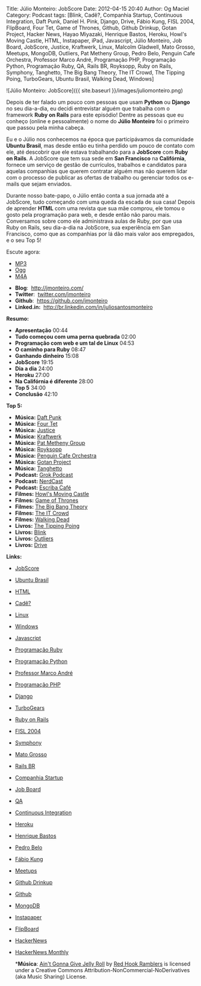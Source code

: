 Title: Júlio Monteiro: JobScore
Date: 2012-04-15 20:40
Author: Og Maciel
Category: Podcast
tags: [Blink, Cadê?, Companhia Startup, Continuous Integration, Daft Punk, Daniel H. Pink, Django, Drive, Fábio Kung, FISL 2004, FlipBoard, Four Tet, Game of Thrones, Github, Github Drinkup, Gotan Project, Hacker News, Hayao Miyazaki, Henrique Bastos, Heroku, Howl's Moving Castle, HTML, Instapaper, iPad, Javascript, Júlio Monteiro, Job Board, JobScore, Justice, Kraftwerk, Linux, Malcolm Gladwell, Mato Grosso, Meetups, MongoDB, Outliers, Pat Metheny Group, Pedro Belo, Penguin Cafe Orchestra, Professor Marco André, Programação PHP, Programação Python, Programação Ruby, QA, Rails BR, Royksopp, Ruby on Rails, Symphony, Tanghetto, The Big Bang Theory, The IT Crowd, The Tipping Poing, TurboGears, Ubuntu Brasil, Walking Dead, Windows]

![Júlio Monteiro: JobScore]({{ site.baseurl }}/images/juliomonteiro.png)

Depois de ter falado um pouco com pessoas que usam **Python** ou
**Django** no seu dia-a-dia, eu decidi entrevistar alguém que trabalha
com o framework **Ruby on Rails** para este episódio! Dentre as pessoas
que eu conheço (online e pessoalmente) o nome do **Júlio Monteiro** foi
o primeiro que passou pela minha cabeça.

Eu e o Júlio nos conhecemos na época que participávamos da comunidade
**Ubuntu Brasil**, mas desde então eu tinha perdido um pouco de contato
com ele, até descobrir que ele estava trabalhando para a **JobScore**
com **Ruby on Rails**. A JobScore que tem sua sede em **San Francisco**
na **Califórnia**, fornece um serviço de gestão de currículos, trabalhos
e candidatos para aquelas companhias que querem contratar alguém mas não
querem lidar com o processo de publicar as ofertas de trabalho ou
gerenciar todos os e-mails que sejam enviados.

Durante nosso bate-papo, o Júlio então conta a sua jornada até a
JobScore, tudo começando com uma queda da escada de sua casa! Depois de
aprender **HTML** com uma revista que sua mãe comprou, ele tomou o gosto
pela programação para web, e desde então não parou mais. Conversamos
sobre como ele administrava aulas de Ruby, por que usa Ruby on Rails,
seu dia-a-dia na JobScore, sua experiência em San Francisco, como que as
companhias por lá dão mais valor aos empregados, e o seu Top 5!

Escute agora:
* [MP3](http://downloads.ogmaciel.com/castalio-podcast-34.mp3)
* [Ogg](http://downloads.ogmaciel.com/castalio-podcast-34.ogg)
* [M4A](http://downloads.ogmaciel.com/castalio-podcast-34.m4a)

-   **Blog**:  <http://jmonteiro.com/>
-   **Twitter**:  [twitter.com/jmonteiro](http://twitter.com/jmonteiro)
-   **Github**:  <https://github.com/jmonteiro>
-   **Linked.in:**  <http://br.linkedin.com/in/juliosantosmonteiro>

**Resumo:**

-   **Apresentação** 00:44
-   **Tudo começou com uma perna quebrada** 02:00
-   **Programação com web e um tal de Linux** 04:53
-   **O caminho para Ruby** 08:47
-   **Ganhando dinheiro** 15:08
-   **JobScore** 19:15
-   **Dia a dia** 24:00
-   **Heroku** 27:00
-   **Na Califórnia é diferente** 28:00
-   **Top 5** 34:00
-   **Conclusão** 42:10

**Top 5:**

-   **Música:** [Daft Punk](http://www.last.fm/search?q=Daft+Punk)
-   **Música:** [Four Tet](http://www.last.fm/search?q=Four+Tet)
-   **Música:** [Justice](http://www.last.fm/search?q=Justice)
-   **Música:** [Kraftwerk](http://www.last.fm/search?q=Kraftwerk)
-   **Música:** [Pat Metheny
    Group](http://www.last.fm/search?q=Pat+Metheny+Group)
-   **Música:** [Royksopp](http://www.last.fm/search?q=Royksopp)
-   **Música:** [Penguin Cafe
    Orchestra](http://www.last.fm/search?q=Penguin+Cafe+Orchestra)
-   **Música:** [Gotan
    Project](http://www.last.fm/search?q=Gotan+Project)
-   **Música:** [Tanghetto](http://www.last.fm/search?q=Tanghetto)
-   **Podcast:** [Grok
    Podcast](http://grokpodcast.com/ "http://grokpodcast.com/")
-   **Podcast:** [NerdCast](http://jovemnerd.ig.com.br/categoria/nerdcast/ "http://jovemnerd.ig.com.br/categoria/nerdcast/")
-   **Podcast:** [Escriba
    Café](http://www.escribacafe.com/ "http://www.escribacafe.com/")
-   **Filmes:** [Howl's Moving
    Castle](http://www.imdb.com/find?s=all&q=Howl's+Moving+Castle)
-   **Filmes:** [Game of
    Thrones](http://www.imdb.com/find?s=all&q=Game+of+Thrones)
-   **Filmes:** [The Big Bang
    Theory](http://www.imdb.com/find?s=all&q=The+Big+Bang+Theory)
-   **Filmes:** [The IT
    Crowd](http://www.imdb.com/find?s=all&q=The+IT+Crowd)
-   **Filmes:** [Walking
    Dead](http://www.imdb.com/find?s=all&q=Walking+Dead)
-   **Livros:** [The Tipping
    Poing](http://www.amazon.com/s/ref=nb_sb_noss?url=search-alias%3Dstripbooks&field-keywords=The+Tipping+Poing)
-   **Livros:**
    [Blink](http://www.amazon.com/s/ref=nb_sb_noss?url=search-alias%3Dstripbooks&field-keywords=Blink)
-   **Livros:**
    [Outliers](http://www.amazon.com/s/ref=nb_sb_noss?url=search-alias%3Dstripbooks&field-keywords=Outliers)
-   **Livros:**
    [Drive](http://www.amazon.com/s/ref=nb_sb_noss?url=search-alias%3Dstripbooks&field-keywords=Drive)

**Links:**

-   [JobScore](https://duckduckgo.com/?q=JobScore)
-   [Ubuntu Brasil](https://duckduckgo.com/?q=Ubuntu+Brasil)
-   [HTML](https://duckduckgo.com/?q=HTML)
-   [Cadê?](https://duckduckgo.com/?q=Cadê?)
-   [Linux](https://duckduckgo.com/?q=Linux)
-   [Windows](https://duckduckgo.com/?q=Windows)
-   [Javascript](https://duckduckgo.com/?q=Javascript)
-   [Programação Ruby](https://duckduckgo.com/?q=Programação+Ruby)
-   [Programação Python](https://duckduckgo.com/?q=Programação+Python)
-   [Professor Marco
    André](https://duckduckgo.com/?q=Professor+Marco+André)
-   [Programação PHP](https://duckduckgo.com/?q=Programação+PHP)
-   [Django](https://duckduckgo.com/?q=Django)
-   [TurboGears](https://duckduckgo.com/?q=TurboGears)
-   [Ruby on Rails](https://duckduckgo.com/?q=Ruby+on+Rails)
-   [FISL 2004](https://duckduckgo.com/?q=FISL+2004)
-   [Symphony](https://duckduckgo.com/?q=Symphony)
-   [Mato Grosso](https://duckduckgo.com/?q=Mato+Grosso)
-   [Rails BR](https://duckduckgo.com/?q=Rails+BR)
-   [Companhia Startup](https://duckduckgo.com/?q=Companhia+Startup)
-   [Job Board](https://duckduckgo.com/?q=Job+Board)
-   [QA](https://duckduckgo.com/?q=QA)
-   [Continuous
    Integration](https://duckduckgo.com/?q=Continuous+Integration)
-   [Heroku](https://duckduckgo.com/?q=Heroku)
-   [Henrique Bastos](https://duckduckgo.com/?q=Henrique+Bastos)
-   [Pedro Belo](https://duckduckgo.com/?q=Pedro+Belo)
-   [Fábio Kung](https://duckduckgo.com/?q=Fábio+Kung)
-   [Meetups](https://duckduckgo.com/?q=Meetups)
-   [Github Drinkup](https://duckduckgo.com/?q=Github+Drinkup)
-   [Github](https://duckduckgo.com/?q=Github)
-   [MongoDB](https://duckduckgo.com/?q=MongoDB)
-   [Instapaper](http://www.instapaper.com/ "http://www.instapaper.com/")
-   [FlipBoard](http://flipboard.com/ "http://flipboard.com/")
-   [HackerNews](http://news.ycombinator.com/ "http://news.ycombinator.com/")
-   [HackerNews
    Monthly](http://hackermonthly.com/ "http://hackermonthly.com/")

    ***Música**: [Ain't Gonna Give Jelly Roll](http://freemusicarchive.org/music/Red_Hook_Ramblers/Live__WFMU_on_Antique_Phonograph_Music_Program_with_MAC_Feb_8_2011/Red_Hook_Ramblers_-_12_-_Aint_Gonna_Give_Jelly_Roll)
    by [Red Hook Ramblers](http://www.redhookramblers.com/) is licensed under a Creative Commons
    Attribution-NonCommercial-NoDerivatives (aka Music Sharing) License.
